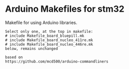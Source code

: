 # Arduino Makefiles for stm32

Makefile for using Arduino libraries.
```
Select only one, at the top in makefile:
# include Makefile_board_bluepill.mk
# include Makefile_board_nucleo_411re.mk
# include Makefile_board_nucleo_446re.mk
below, remains unchanged
```

```
based on
https://github.com/mcd500/arduino-commandliners

```
